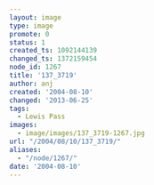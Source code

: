 ```yaml
---
layout: image
type: image
promote: 0
status: 1
created_ts: 1092144139
changed_ts: 1372159454
node_id: 1267
title: '137_3719'
author: anj
created: '2004-08-10'
changed: '2013-06-25'
tags:
  - Lewis Pass
images:
  - image/images/137_3719-1267.jpg
url: "/2004/08/10/137_3719/"
aliases:
  - "/node/1267/"
date: '2004-08-10'
---
```


